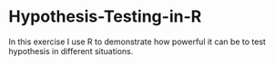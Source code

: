 # Hypothesis-Testing-in-R
In this exercise I use R to demonstrate how powerful it can be to test hypothesis in different situations.
